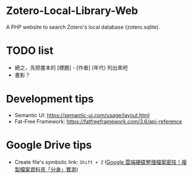 # Zotero-Local-Library-Web
A PHP website to search Zotero's local database (zotero.sqlite).

# TODO list
- 總之，先把書本的 [標題] - [作者] (年代) 列出來吧
- 書影？

# Development tips
- Semantic UI: https://semantic-ui.com/usage/layout.html
- Fat-Free Framework: https://fatfreeframework.com/3.6/api-reference

# Google Drive tips
- Create file's symbolic link: `Shift + Z` ([Google 雲端硬碟整理檔案密技！複製檔案資料夾「分身」實測](http://www.playpcesor.com/2017/08/google-drive-copy.html))